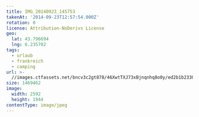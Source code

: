 ```yaml
---
title: IMG_20140923_145753
takenAt: '2014-09-23T12:57:54.000Z'
rotation: 0
license: Attribution-NoDerivs License
geo:
  lat: 43.796694
  lng: 6.235702
tags:
  - urlaub
  - frankreich
  - camping
url: >-
  //images.ctfassets.net/bncv3c2gt878/46XwtTXJ73xBjnqnhq8o0y/ed2b1b2330f221b404103a716f89e5d8/img_20140923_145753_27696693964_o
size: 1469462
image:
  width: 2592
  height: 1944
contentType: image/jpeg
---
```


